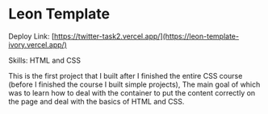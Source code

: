 # Leon Template

Deploy Link: [https://twitter-task2.vercel.app/](https://leon-template-ivory.vercel.app/)

Skills: HTML and CSS

This is the first project that I built after I finished the entire CSS course (before I finished the course I built simple projects),
The main goal of which was to learn how to deal with the container to put the content correctly on the page and deal with the basics of HTML and CSS.

